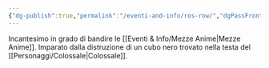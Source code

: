 ```yaml
---
{"dg-publish":true,"permalink":"/eventi-and-info/ros-row/","dgPassFrontmatter":true}
---
```


Incantesimo in grado di bandire le [[Eventi & Info/Mezze Anime\|Mezze Anime]]. Imparato dalla distruzione di un cubo nero trovato nella testa del [[Personaggi/Colossale\|Colossale]].